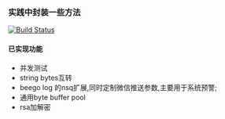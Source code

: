 ### 实践中封装一些方法

[![Build Status](https://travis-ci.org/cafra/utils.svg?branch=master)](https://travis-ci.org/cafra/utils)

#### 已实现功能
- 并发测试
- string bytes互转
- beego log 的nsq扩展,同时定制微信推送参数,主要用于系统预警;
- 通用byte buffer pool
- rsa加解密